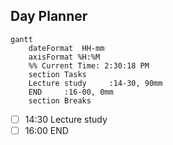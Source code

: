 ## Day Planner
```mermaid
gantt
    dateFormat  HH-mm
    axisFormat %H:%M
    %% Current Time: 2:30:18 PM
    section Tasks
    Lecture study     :14-30, 90mm
    END     :16-00, 0mm
    section Breaks

```

- [ ] 14:30 Lecture study
- [ ] 16:00 END